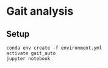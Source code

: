 # Gait analysis

## Setup

```batch
conda env create -f environment.yml
activate gait_auto
jupyter notebook
```
